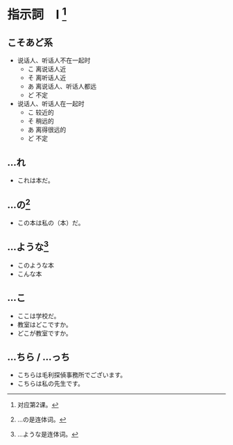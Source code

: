 # 指示詞　Ⅰ [^title]

## こそあど系
- 说话人、听话人不在一起时
  - こ 离说话人近
  - そ 离听话人近
  - あ 离说话人、听话人都远
  - ど 不定
- 说话人、听话人在一起时
  - こ 较近的
  - そ 稍远的
  - あ 离得很远的
  - ど 不定
## ...れ
- これは本だ。
## ...の[^no]
- この本は私の（本）だ。
## ...ような[^youna]
- このような本
- こんな本
## ...こ
- ここは学校だ。
- 教室はどこですか。
- どこが教室ですか。
## ...ちら / ...っち
- こちらは毛利探偵事務所でございます。
- こちらは私の先生です。

[^title]: 对应第2课。
[^no]: ...の是连体词。
[^youna]: ...ような是连体词。
